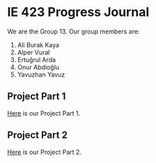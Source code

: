 # IE 423 Progress Journal

We are the Group 13. Our group members are:
1. Ali Burak Kaya
2. Alper Vural
3. Ertuğrul Arda
4. Onur Abdioğlu
5. Yavuzhan Yavuz



## Project Part 1
[Here](files/Group%2013%20Project%20part%201.html) is our Project Part 1.

## Project Part 2
[Here](files/Group%2013%20Project%20Part%202.html) is our Project Part 2.

